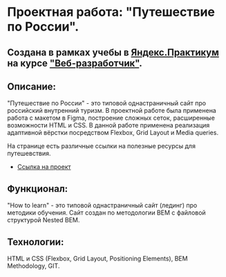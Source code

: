 # Проектная работа: "Путешествие по России".

## Создана в рамках учебы в [Яндекс.Практикум](https://praktikum.yandex.ru/) на курсе ["Веб-разработчик"](https://praktikum.yandex.ru/web/).

## Описание:

"Путешествие по России" - это типовой однастраничный сайт про российский внутренний туризм. В проектной работе была применена работа с макетом в Figma, построение сложных сеток, расширенные возможности HTML и CSS. В данной работе применена реализация адаптивной вёрстки посредством Flexbox, Grid Layout и Media queries.

На странице есть различные ссылки на полезные ресурсы для путешевствия.

* [Ссылка на проект](https://mattzenn.github.io/russian-travel/index.html)

## Функционал:

 "How to learn" - это типовой однастраничный сайт (лединг) про методики обучения. Сайт создан по методологии BEM с файловой структурой Nested BEM.

## Технологии:

HTML и CSS (Flexbox, Grid Layout, Positioning Elements), BEM Methodology, GIT.

